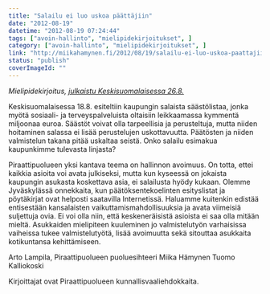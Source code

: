 ```yaml
---
title: "Salailu ei luo uskoa päättäjiin"
date: "2012-08-19"
datetime: "2012-08-19 07:24:44"
tags: ["avoin-hallinto", "mielipidekirjoitukset", ]
category: ["avoin-hallinto", "mielipidekirjoitukset", ]
link: "http://miikahamynen.fi/2012/08/19/salailu-ei-luo-uskoa-paattajiin/"
status: "publish"
coverImageId: ""
---
```


_Mielipidekirjoitus, [julkaistu Keskisuomalaisessa 26.8.](http://www.ksml.fi/mielipide/mielipidekirjoitukset/salailu-ei-luo-uskoa-paattajiin/1238002)_

Keskisuomalaisessa 18.8. esiteltiin kaupungin salaista säästölistaa, jonka myötä sosiaali- ja terveyspalveluista oltaisiin leikkaamassa kymmentä miljoonaa euroa. Säästöt voivat olla tarpeellisia ja perusteltuja, mutta niiden hoitaminen salassa ei lisää perustelujen uskottavuutta. Päätösten ja niiden valmistelun takana pitää uskaltaa seistä. Onko salailu esimakua kaupunkimme tulevasta linjasta?

Piraattipuolueen yksi kantava teema on hallinnon avoimuus. On totta, ettei kaikkia asioita voi avata julkiseksi, mutta kun kyseessä on jokaista kaupungin asukasta koskettava asia, ei salailusta hyödy kukaan. Olemme Jyväskylässä onnekkaita, kun päätöksentekoelinten esityslistat ja pöytäkirjat ovat helposti saatavilla Internetissä. Haluamme kuitenkin edistää entisestään kansalaisten vaikuttamismahdollisuuksia ja avata viimeisiä suljettuja ovia. Ei voi olla niin, että keskeneräisistä asioista ei saa olla mitään mieltä. Asukkaiden mielipiteen kuuleminen jo valmistelutyön varhaisissa vaiheissa tukee valmistelutyötä, lisää avoimuutta sekä sitouttaa asukkaita kotikuntansa kehittämiseen.

Arto Lampila, Piraattipuolueen puoluesihteeri Miika Hämynen Tuomo Kalliokoski

Kirjoittajat ovat Piraattipuolueen kunnallisvaaliehdokkaita.
